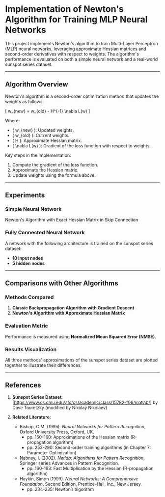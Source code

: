 # Implementation of Newton's Algorithm for Training MLP Neural Networks

This project implements Newton's algorithm to train Multi-Layer Perceptron (MLP) neural networks, leveraging approximate Hessian matrices and second-order derivatives with respect to weights. The algorithm's performance is evaluated on both a simple neural network and a real-world sunspot series dataset.

---

## Algorithm Overview

Newton's algorithm is a second-order optimization method that updates the weights as follows:

\[
w_{new} = w_{old} - H^{-1} \nabla L(w)
\]

Where:
- \( w_{new} \): Updated weights.
- \( w_{old} \): Current weights.
- \( H \): Approximate Hessian matrix.
- \( \nabla L(w) \): Gradient of the loss function with respect to weights.

Key steps in the implementation:
1. Compute the gradient of the loss function.
2. Approximate the Hessian matrix.
3. Update weights using the formula above.

---

## Experiments

### Simple Neural Network
Newton's Algorithm with Exact Hessian Matrix in Skip Connection

### Fully Connected Neural Network
A network with the following architecture is trained on the sunspot series dataset:
- **10 input nodes**
- **5 hidden nodes**

---

## Comparisons with Other Algorithms

### Methods Compared
1. **Classic Backpropagation Algorithm with Gradient Descent**
2. **Newton's Algorithm with Approximate Hessian Matrix**

### Evaluation Metric
Performance is measured using **Normalized Mean Squared Error (NMSE)**.

### Results Visualization
All three methods' approximations of the sunspot series dataset are plotted together to illustrate their differences.

---

## References

1. **Sunspot Series Dataset**:  
   [https://www.cs.cmu.edu/afs/cs/academic/class/15782-f06/matlab/] by Dave Touretzky (modified by Nikolay Nikolaev)

2. **Related Literature**:
   - Bishop, C.M. (1995). *Neural Networks for Pattern Recognition*, Oxford University Press, Oxford, UK.  
     - pp. 150-160: Approximations of the Hessian matrix (R-propagation algorithm)  
     - pp. 253-290: Second-order training algorithms (in Chapter 7: Parameter Optimization)  
   - Nabney, I. (2002). *Netlab: Algorithms for Pattern Recognition*, Springer series Advances in Pattern Recognition.  
     - pp. 160-163: Fast Multiplication by the Hessian (R-propagation algorithm)  
   - Haykin, Simon (1999). *Neural Networks: A Comprehensive Foundation*, Second Edition, Prentice-Hall, Inc., New Jersey.  
     - pp. 234-235: Newton’s algorithm
